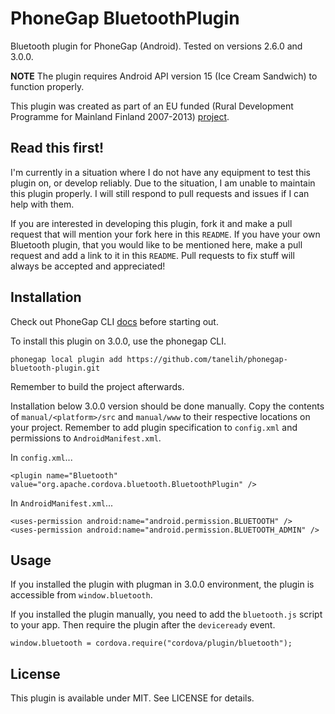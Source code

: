 PhoneGap BluetoothPlugin
========================
Bluetooth plugin for PhoneGap (Android). Tested on versions 2.6.0 and 3.0.0.

**NOTE** The plugin requires Android API version 15 (Ice Cream Sandwich) to function properly.

This plugin was created as part of an EU funded (Rural Development Programme for
Mainland Finland 2007-2013) [project](http://blogit.jamk.fi/metsaapuilta/en/).

Read this first!
----------------
I'm currently in a situation where I do not have any equipment to test this plugin on, 
or develop reliably. Due to the situation, I am unable to maintain this plugin properly. 
I will still respond to pull requests and issues if I can help with them.

If you are interested in developing this plugin, fork it and make a pull request that 
will mention your fork here in this `README`. If you have your own Bluetooth plugin, 
that you would like to be mentioned here, make a pull request and add a link to it in 
this `README`. Pull requests to fix stuff will always be accepted and appreciated!

Installation
------------
Check out PhoneGap CLI [docs](http://docs.phonegap.com/en/3.0.0/guide_cli_index.md.html#The%20Command-line%20Interface)
before starting out.

To install this plugin on 3.0.0, use the phonegap CLI.

```
phonegap local plugin add https://github.com/tanelih/phonegap-bluetooth-plugin.git
```

Remember to build the project afterwards.

Installation below 3.0.0 version should be done manually. Copy the contents of
`manual/<platform>/src` and `manual/www` to their respective locations on your
project. Remember to add plugin specification to `config.xml` and permissions to
`AndroidManifest.xml`.

In `config.xml`...
```
<plugin name="Bluetooth" value="org.apache.cordova.bluetooth.BluetoothPlugin" />
```

In `AndroidManifest.xml`...
```
<uses-permission android:name="android.permission.BLUETOOTH" />
<uses-permission android:name="android.permission.BLUETOOTH_ADMIN" />
```

Usage
-----

If you installed the plugin with plugman in 3.0.0 environment, the plugin is
accessible from `window.bluetooth`.

If you installed the plugin manually, you need to add the `bluetooth.js` script
to your app. Then require the plugin after the `deviceready` event.

```
window.bluetooth = cordova.require("cordova/plugin/bluetooth");
```

License
-------
This plugin is available under MIT. See LICENSE for details.
